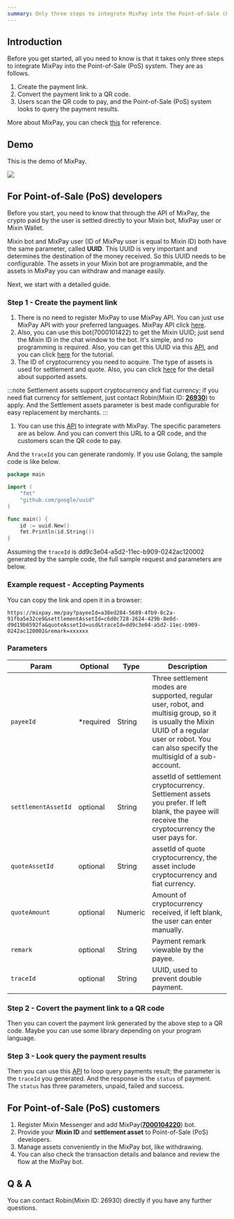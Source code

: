 ```yaml
---
summary: Only three steps to integrate MixPay into the Point-of-Sale (PoS) system.
---
```


## Introduction

Before you get started, all you need to know is that it takes only three steps to integrate MixPay into the Point-of-Sale (PoS) system. They are as follows.

1.  Create the payment link.
2.  Convert the payment link to a QR code.
3.  Users scan the QR code to pay, and the Point-of-Sale (PoS) system looks to query the payment results.

More about MixPay, you can check [this](https://mixpay.me/developers/guides/introduction) for reference.

## Demo

This is the demo of MixPay.

![](https://mixpay.me/developers/images/pvfjlpq.gif)

## For Point-of-Sale (PoS) developers

Before you start, you need to know that through the API of MixPay, the crypto paid by the user is settled directly to your Mixin bot, MixPay user or Mixin Wallet.

Mixin bot and MixPay user (ID of MixPay user is equal to Mixin ID) both have the same parameter, called **UUID**. This UUID is very important and determines the destination of the money received. So this UUID needs to be configurable. The assets in your Mixin bot are programmable, and the assets in MixPay you can withdraw and manage easily.

Next, we start with a detailed guide.

### Step 1 - Create the payment link

1.  There is no need to register MixPay to use MixPay API. You can just use MixPay API with your preferred languages. MixPay API click [here](https://mixpay.me/developers/api/overview).
2.  Also, you can use this bot(7000101422) to get the Mixin UUID; just send the Mixin ID in the chat window to the bot. It's simple, and no programming is required. Also, you can get this UUID via this [API](https://developers.mixin.one/docs/api/users/search), and you can click [here](https://developers.mixin.one/docs/dapp/getting-started/create-dapp) for the tutorial.
3.  The ID of cryptocurrency you need to acquire. The type of assets is used for settlement and quote. Also, you can click [here](https://mixpay.me/developers/guides/assets) for the detail about supported assets.

:::note
Settlement assets support cryptocurrency and fiat currency; if you need fiat currency for settlement, just contact Robin(Mixin ID: **[26930](https://mixin.one/codes/89f7e832-ff53-4fff-ad47-10c68ec96ae2)**) to apply. And the Settlement assets parameter is best made configurable for easy replacement by merchants.
:::

1.  You can use this [API](https://mixpay.me/developers/api/payments/pay) to integrate with MixPay. The specific parameters are as below. And you can convert this URL to a QR code, and the customers scan the QR code to pay.

And the `traceId` you can generate randomly. If you use Golang, the sample code is like below.

```go
package main

import (
    "fmt"
    "github.com/google/uuid"
)

func main() {
    id := uuid.New()
    fmt.Println(id.String())
}
```

Assuming the `traceId` is dd9c3e04-a5d2-11ec-b909-0242ac120002 generated by the sample code, the full sample request and parameters are below.

### Example request - Accepting Payments

You can copy the link and open it in a browser:

```
https://mixpay.me/pay?payeeId=a38ed284-5689-4fb9-8c2a-91fba5e32ce9&settlementAssetId=c6d0c728-2624-429b-8e0d-d9d19b6592fa&quoteAssetId=usd&traceId=dd9c3e04-a5d2-11ec-b909-0242ac120002&remark=xxxxxx
```

### Parameters

|  Param | Optional | Type | Description |
| --- | --- | --- | --- |
| `payeeId` | <span class="required">*required</span> | String | Three settlement modes are supported, regular user, robot, and multisig group, so it is usually the Mixin UUID of a regular user or robot. You can also specify the multisigId of a sub-account. |
| `settlementAssetId` | optional |  String | assetId of settlement cryptocurrency. Settlement assets you prefer. If left blank, the payee will receive the cryptocurrency the user pays for. |
| `quoteAssetId` | optional |  String | assetId of quote cryptocurrency, the asset include cryptocurrency and fiat currency. |
| `quoteAmount` | optional |  Numeric | Amount of cryptocurrency received, if left blank, the user can enter manually. |
| `remark` | optional |  String | Payment remark viewable by the payee. |
| `traceId` | optional |  String | UUID, used to prevent double payment. |

### Step 2 - Covert the payment link to a QR code

Then you can covert the payment link generated by the above step to a QR code. Maybe you can use some library depending on your program language.

### Step 3 - Look query the payment results

Then you can use this [API](https://mixpay.me/developers/api/payments/payments-results) to loop query payments result; the parameter is the `traceId` you generated. And the response is the `status` of payment. The `status` has three parameters, unpaid, failed and success.

## For Point-of-Sale (PoS) customers

1.  Register Mixin Messenger and add MixPay(**[7000104220](https://mixin.one/codes/e836b0e7-96a7-4fc9-a79f-1f795ca4d6fa)**) bot.
2.  Provide your **Mixin ID** and **settlement asset** to Point-of-Sale (PoS) developers.
3.  Manage assets conveniently in the MixPay bot, like withdrawing.
4.  You can also check the transaction details and balance and review the flow at the MixPay bot.

## Q & A

You can contact Robin(Mixin ID: 26930) directly if you have any further questions.
